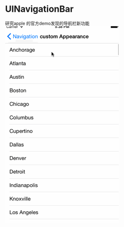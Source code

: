 # UINavigationBar
研究apple 的官方demo发现的导航栏新功能
![image](https://github.com/crossPQW/UINavigationBar/blob/master/UINavigationBar/11.gif)
